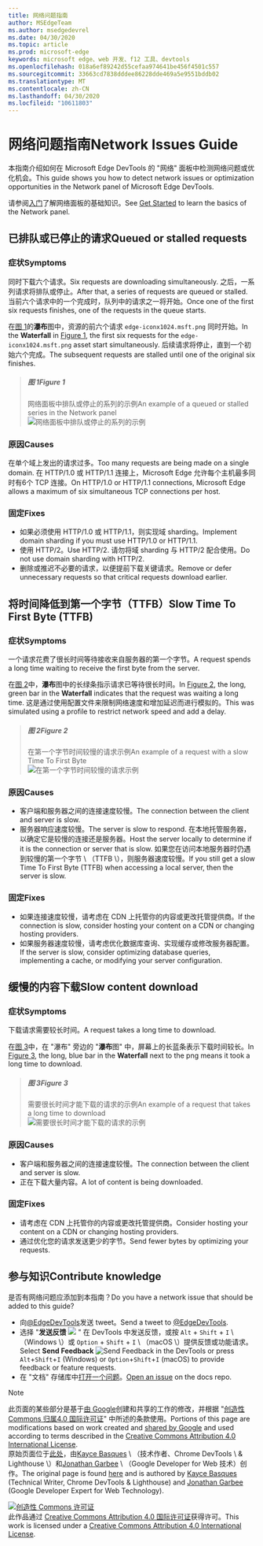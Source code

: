 ```yaml
---
title: 网络问题指南
author: MSEdgeTeam
ms.author: msedgedevrel
ms.date: 04/30/2020
ms.topic: article
ms.prod: microsoft-edge
keywords: microsoft edge、web 开发、f12 工具、devtools
ms.openlocfilehash: 018a6ef89242d55cefaa974641be456f4501c557
ms.sourcegitcommit: 33663cd7838dddee86228dde469a5e9551bddb02
ms.translationtype: MT
ms.contentlocale: zh-CN
ms.lasthandoff: 04/30/2020
ms.locfileid: "10611803"
---
```

<!-- Copyright Kayce Basques and Jonathan Garbee

   Licensed under the Apache License, Version 2.0 (the "License");
   you may not use this file except in compliance with the License.
   You may obtain a copy of the License at

       https://www.apache.org/licenses/LICENSE-2.0

   Unless required by applicable law or agreed to in writing, software
   distributed under the License is distributed on an "AS IS" BASIS,
   WITHOUT WARRANTIES OR CONDITIONS OF ANY KIND, either express or implied.
   See the License for the specific language governing permissions and
   limitations under the License.  -->





# <span data-ttu-id="3bd4e-103">网络问题指南</span><span class="sxs-lookup"><span data-stu-id="3bd4e-103">Network Issues Guide</span></span>   




<span data-ttu-id="3bd4e-104">本指南介绍如何在 Microsoft Edge DevTools 的 "网络" 面板中检测网络问题或优化机会。</span><span class="sxs-lookup"><span data-stu-id="3bd4e-104">This guide shows you how to detect network issues or optimization opportunities in the Network panel of Microsoft Edge DevTools.</span></span>  

<span data-ttu-id="3bd4e-105">请参阅[入门][NetworkPerformance]了解网络面板的基础知识。</span><span class="sxs-lookup"><span data-stu-id="3bd4e-105">See [Get Started][NetworkPerformance] to learn the basics of the Network panel.</span></span>  

## <span data-ttu-id="3bd4e-106">已排队或已停止的请求</span><span class="sxs-lookup"><span data-stu-id="3bd4e-106">Queued or stalled requests</span></span>   

### <span data-ttu-id="3bd4e-107">症状</span><span class="sxs-lookup"><span data-stu-id="3bd4e-107">Symptoms</span></span>  

<span data-ttu-id="3bd4e-108">同时下载六个请求。</span><span class="sxs-lookup"><span data-stu-id="3bd4e-108">Six requests are downloading simultaneously.</span></span>  <span data-ttu-id="3bd4e-109">之后，一系列请求将排队或停止。</span><span class="sxs-lookup"><span data-stu-id="3bd4e-109">After that, a series of requests are queued or stalled.</span></span>  <span data-ttu-id="3bd4e-110">当前六个请求中的一个完成时，队列中的请求之一将开始。</span><span class="sxs-lookup"><span data-stu-id="3bd4e-110">Once one of the first six requests finishes, one of the requests in the queue starts.</span></span>  

<span data-ttu-id="3bd4e-111">在[图 1](#figure-1)的**瀑布**图中，资源的前六个请求 `edge-iconx1024.msft.png` 同时开始。</span><span class="sxs-lookup"><span data-stu-id="3bd4e-111">In the **Waterfall** in [Figure 1](#figure-1), the first six requests for the `edge-iconx1024.msft.png` asset start simultaneously.</span></span>  <span data-ttu-id="3bd4e-112">后续请求将停止，直到一个初始六个完成。</span><span class="sxs-lookup"><span data-stu-id="3bd4e-112">The subsequent requests are stalled until one of the original six finishes.</span></span>  

> ##### <span data-ttu-id="3bd4e-113">图 1</span><span class="sxs-lookup"><span data-stu-id="3bd4e-113">Figure 1</span></span>  
> <span data-ttu-id="3bd4e-114">网络面板中排队或停止的系列的示例</span><span class="sxs-lookup"><span data-stu-id="3bd4e-114">An example of a queued or stalled series in the Network panel</span></span>  
> ![网络面板中排队或停止的系列的示例][ImageStalled]  

### <span data-ttu-id="3bd4e-116">原因</span><span class="sxs-lookup"><span data-stu-id="3bd4e-116">Causes</span></span>  

<span data-ttu-id="3bd4e-117">在单个域上发出的请求过多。</span><span class="sxs-lookup"><span data-stu-id="3bd4e-117">Too many requests are being made on a single domain.</span></span>  <span data-ttu-id="3bd4e-118">在 HTTP/1.0 或 HTTP/1.1 连接上，Microsoft Edge 允许每个主机最多同时有6个 TCP 连接。</span><span class="sxs-lookup"><span data-stu-id="3bd4e-118">On HTTP/1.0 or HTTP/1.1 connections, Microsoft Edge allows a maximum of six simultaneous TCP connections per host.</span></span>  

### <span data-ttu-id="3bd4e-119">固定</span><span class="sxs-lookup"><span data-stu-id="3bd4e-119">Fixes</span></span>  

*   <span data-ttu-id="3bd4e-120">如果必须使用 HTTP/1.0 或 HTTP/1.1，则实现域 sharding。</span><span class="sxs-lookup"><span data-stu-id="3bd4e-120">Implement domain sharding if you must use HTTP/1.0 or HTTP/1.1.</span></span>  
*   <span data-ttu-id="3bd4e-121">使用 HTTP/2。</span><span class="sxs-lookup"><span data-stu-id="3bd4e-121">Use HTTP/2.</span></span>  <span data-ttu-id="3bd4e-122">请勿将域 sharding 与 HTTP/2 配合使用。</span><span class="sxs-lookup"><span data-stu-id="3bd4e-122">Do not use domain sharding with HTTP/2.</span></span>  
*   <span data-ttu-id="3bd4e-123">删除或推迟不必要的请求，以便提前下载关键请求。</span><span class="sxs-lookup"><span data-stu-id="3bd4e-123">Remove or defer unnecessary requests so that critical requests download earlier.</span></span>  

## <span data-ttu-id="3bd4e-124">将时间降低到第一个字节（TTFB）</span><span class="sxs-lookup"><span data-stu-id="3bd4e-124">Slow Time To First Byte (TTFB)</span></span>   

### <span data-ttu-id="3bd4e-125">症状</span><span class="sxs-lookup"><span data-stu-id="3bd4e-125">Symptoms</span></span>  

<span data-ttu-id="3bd4e-126">一个请求花费了很长时间等待接收来自服务器的第一个字节。</span><span class="sxs-lookup"><span data-stu-id="3bd4e-126">A request spends a long time waiting to receive the first byte from the server.</span></span>  

<span data-ttu-id="3bd4e-127">在[图 2](#figure-2)中，**瀑布**图中的长绿条指示请求已等待很长时间。</span><span class="sxs-lookup"><span data-stu-id="3bd4e-127">In [Figure 2](#figure-2), the long, green bar in the **Waterfall** indicates that the request was waiting a long time.</span></span>  <span data-ttu-id="3bd4e-128">这是通过使用配置文件来限制网络速度和增加延迟而进行模拟的。</span><span class="sxs-lookup"><span data-stu-id="3bd4e-128">This was simulated using a profile to restrict network speed and add a delay.</span></span>  

> ##### <span data-ttu-id="3bd4e-129">图 2</span><span class="sxs-lookup"><span data-stu-id="3bd4e-129">Figure 2</span></span>  
> <span data-ttu-id="3bd4e-130">在第一个字节时间较慢的请求示例</span><span class="sxs-lookup"><span data-stu-id="3bd4e-130">An example of a request with a slow Time To First Byte</span></span>  
> ![在第一个字节时间较慢的请求示例][ImageSlowTimeToFirstByte]  

### <span data-ttu-id="3bd4e-132">原因</span><span class="sxs-lookup"><span data-stu-id="3bd4e-132">Causes</span></span>  

*   <span data-ttu-id="3bd4e-133">客户端和服务器之间的连接速度较慢。</span><span class="sxs-lookup"><span data-stu-id="3bd4e-133">The connection between the client and server is slow.</span></span>  
*   <span data-ttu-id="3bd4e-134">服务器响应速度较慢。</span><span class="sxs-lookup"><span data-stu-id="3bd4e-134">The server is slow to respond.</span></span>  <span data-ttu-id="3bd4e-135">在本地托管服务器，以确定它是较慢的连接还是服务器。</span><span class="sxs-lookup"><span data-stu-id="3bd4e-135">Host the server locally to determine if it is the connection or server that is slow.</span></span>  <span data-ttu-id="3bd4e-136">如果您在访问本地服务器时仍遇到较慢的第一个字节 \ （TTFB \），则服务器速度较慢。</span><span class="sxs-lookup"><span data-stu-id="3bd4e-136">If you still get a slow Time To First Byte \(TTFB\) when accessing a local server, then the server is slow.</span></span>  

### <span data-ttu-id="3bd4e-137">固定</span><span class="sxs-lookup"><span data-stu-id="3bd4e-137">Fixes</span></span>  

*   <span data-ttu-id="3bd4e-138">如果连接速度较慢，请考虑在 CDN 上托管你的内容或更改托管提供商。</span><span class="sxs-lookup"><span data-stu-id="3bd4e-138">If the connection is slow, consider hosting your content on a CDN or changing hosting providers.</span></span>  
*   <span data-ttu-id="3bd4e-139">如果服务器速度较慢，请考虑优化数据库查询、实现缓存或修改服务器配置。</span><span class="sxs-lookup"><span data-stu-id="3bd4e-139">If the server is slow, consider optimizing database queries, implementing a cache, or modifying your server configuration.</span></span>  

## <span data-ttu-id="3bd4e-140">缓慢的内容下载</span><span class="sxs-lookup"><span data-stu-id="3bd4e-140">Slow content download</span></span>   

### <span data-ttu-id="3bd4e-141">症状</span><span class="sxs-lookup"><span data-stu-id="3bd4e-141">Symptoms</span></span>  

<span data-ttu-id="3bd4e-142">下载请求需要较长时间。</span><span class="sxs-lookup"><span data-stu-id="3bd4e-142">A request takes a long time to download.</span></span>  

<span data-ttu-id="3bd4e-143">在[图 3](#figure-3)中，在 "瀑布" 旁边的 "**瀑布**图" 中，屏幕上的长蓝条表示下载时间较长。</span><span class="sxs-lookup"><span data-stu-id="3bd4e-143">In [Figure 3](#figure-3), the long, blue bar in the **Waterfall** next to the png means it took a long time to download.</span></span>  

> ##### <span data-ttu-id="3bd4e-144">图 3</span><span class="sxs-lookup"><span data-stu-id="3bd4e-144">Figure 3</span></span>  
> <span data-ttu-id="3bd4e-145">需要很长时间才能下载的请求的示例</span><span class="sxs-lookup"><span data-stu-id="3bd4e-145">An example of a request that takes a long time to download</span></span>  
> ![需要很长时间才能下载的请求的示例][ImageSlowContentDownload]  

### <span data-ttu-id="3bd4e-147">原因</span><span class="sxs-lookup"><span data-stu-id="3bd4e-147">Causes</span></span>  

*   <span data-ttu-id="3bd4e-148">客户端和服务器之间的连接速度较慢。</span><span class="sxs-lookup"><span data-stu-id="3bd4e-148">The connection between the client and server is slow.</span></span>  
*   <span data-ttu-id="3bd4e-149">正在下载大量内容。</span><span class="sxs-lookup"><span data-stu-id="3bd4e-149">A lot of content is being downloaded.</span></span>  

### <span data-ttu-id="3bd4e-150">固定</span><span class="sxs-lookup"><span data-stu-id="3bd4e-150">Fixes</span></span>  

*   <span data-ttu-id="3bd4e-151">请考虑在 CDN 上托管你的内容或更改托管提供商。</span><span class="sxs-lookup"><span data-stu-id="3bd4e-151">Consider hosting your content on a CDN or changing hosting providers.</span></span>  
*   <span data-ttu-id="3bd4e-152">通过优化您的请求发送更少的字节。</span><span class="sxs-lookup"><span data-stu-id="3bd4e-152">Send fewer bytes by optimizing your requests.</span></span>  

## <span data-ttu-id="3bd4e-153">参与知识</span><span class="sxs-lookup"><span data-stu-id="3bd4e-153">Contribute knowledge</span></span>  

<span data-ttu-id="3bd4e-154">是否有网络问题应添加到本指南？</span><span class="sxs-lookup"><span data-stu-id="3bd4e-154">Do you have a network issue that should be added to this guide?</span></span>  

*   <span data-ttu-id="3bd4e-155">向[@EdgeDevTools][MicrosoftEdgeTweet]发送 tweet。</span><span class="sxs-lookup"><span data-stu-id="3bd4e-155">Send a tweet to [@EdgeDevTools][MicrosoftEdgeTweet].</span></span>  
*   <span data-ttu-id="3bd4e-156">选择 "**发送反馈** ![ ][ImageSendFeedbackIcon] " 在 DevTools 中发送反馈，或按 `Alt` + `Shift` + `I` \ （Windows \）或 `Option` + `Shift` + `I` \ （macOS \）提供反馈或功能请求。</span><span class="sxs-lookup"><span data-stu-id="3bd4e-156">Select **Send Feedback** ![Send Feedback][ImageSendFeedbackIcon] in the DevTools or press `Alt`+`Shift`+`I` \(Windows\) or `Option`+`Shift`+`I` \(macOS\) to provide feedback or feature requests.</span></span>  
*   <span data-ttu-id="3bd4e-157">在 "文档" 存储库中[打开一个问题][WebFundamentalsIssue]。</span><span class="sxs-lookup"><span data-stu-id="3bd4e-157">[Open an issue][WebFundamentalsIssue] on the docs repo.</span></span>  

<!--   -->  



<!-- image links -->  

[ImageSendFeedbackIcon]: /microsoft-edge/devtools-guide-chromium/media/smile-icon.msft.png  

[ImageStalled]: /microsoft-edge/devtools-guide-chromium/media/network-network-disabled-cache-resources-queue.msft.png "图1：网络面板中已排队或停止使用的系列的示例"  
[ImageSlowTimeToFirstByte]: /microsoft-edge/devtools-guide-chromium/media/network-network-resources-using-dial-up-profile.msft.png "图2：较慢时间到第一个字节的请求示例"  
[ImageSlowContentDownload]: /microsoft-edge/devtools-guide-chromium/media/network-network-resources-edge-devtools.msft.png "图3：下载需要很长时间的请求的示例"  

<!-- links -->  

[NetworkPerformance]: /microsoft-edge/devtools-guide-chromium/network/index "检查 Microsoft Edge DevTools 中的网络活动"  

[MicrosoftEdgeTweet]: https://twitter.com/intent/tweet?text=@EdgeDevTools%20[Network%20Issues%20Guide%20Suggestion]  

[WebFundamentalsIssue]: https://github.com/MicrosoftDocs/edge-developer/issues/new?title=%5BDevTools%20Network%20Issues%20Guide%20Suggestion%5D "新问题-MicrosoftDocs/edge-开发人员"  

> [!NOTE]
> <span data-ttu-id="3bd4e-163">此页面的某些部分是基于[由 Google][GoogleSitePolicies]创建和共享的工作的修改，并根据 "[创造性 Commons 归属4.0 国际许可证][CCA4IL]" 中所述的条款使用。</span><span class="sxs-lookup"><span data-stu-id="3bd4e-163">Portions of this page are modifications based on work created and [shared by Google][GoogleSitePolicies] and used according to terms described in the [Creative Commons Attribution 4.0 International License][CCA4IL].</span></span>  
> <span data-ttu-id="3bd4e-164">原始页面位于[此处](https://developers.google.com/web/tools/chrome-devtools/network/issues)，由[Kayce Basques][KayceBasques] \ （技术作者、Chrome DevTools \ & Lighthouse \）和[Jonathan Garbee][JonathanGarbee] \ （Google Developer for Web 技术）创作。</span><span class="sxs-lookup"><span data-stu-id="3bd4e-164">The original page is found [here](https://developers.google.com/web/tools/chrome-devtools/network/issues) and is authored by [Kayce Basques][KayceBasques] \(Technical Writer, Chrome DevTools \& Lighthouse\) and [Jonathan Garbee][JonathanGarbee] \(Google Developer Expert for Web Technology\).</span></span>  

[![创造性 Commons 许可证][CCby4Image]][CCA4IL]  
<span data-ttu-id="3bd4e-166">此作品通过 [Creative Commons Attribution 4.0 国际许可证][CCA4IL]获得许可。</span><span class="sxs-lookup"><span data-stu-id="3bd4e-166">This work is licensed under a [Creative Commons Attribution 4.0 International License][CCA4IL].</span></span>  

[CCA4IL]: https://creativecommons.org/licenses/by/4.0  
[CCby4Image]: https://i.creativecommons.org/l/by/4.0/88x31.png  
[GoogleSitePolicies]: https://developers.google.com/terms/site-policies  
[KayceBasques]: https://developers.google.com/web/resources/contributors/kaycebasques  
[JonathanGarbee]: https://developers.google.com/web/resources/contributors/jonathangarbee
